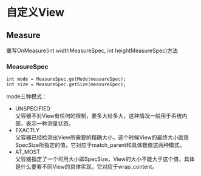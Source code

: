 # 自定义View

## Measure
重写OnMeasure(int widthMeasureSpec, int heightMeasureSpec)方法  
### MeasureSpec
```
int mode = MeasureSpec.getMode(measureSpec);  
int size = MeasureSpec.getSize(measureSpec);
```
mode三种模式：
- UNSPECIFIED  
父容器不对View有任何的限制，要多大给多大，这种情况一般用于系统内部，表示一种测量状态。
- EXACTLY  
父容器已经检测出View所需要的精确大小，这个时候View的最终大小就是SpecSize所指定的值，它对应于match_parent和具体数值这两种模式。
- AT_MOST  
父容器指定了一个可用大小即SpecSize，View的大小不能大于这个值，具体是什么要看不同View的具体实现，它对应于wrap_content。  




